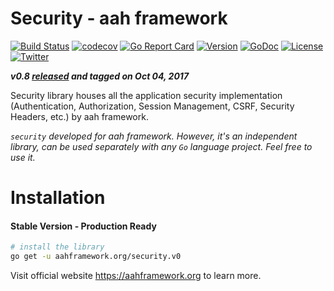 # Security - aah framework
[![Build Status](https://travis-ci.org/go-aah/security.svg?branch=master)](https://travis-ci.org/go-aah/security) [![codecov](https://codecov.io/gh/go-aah/security/branch/master/graph/badge.svg)](https://codecov.io/gh/go-aah/security/branch/master) [![Go Report Card](https://goreportcard.com/badge/aahframework.org/security.v0)](https://goreportcard.com/report/aahframework.org/security.v0) [![Version](https://img.shields.io/badge/version-0.8-blue.svg)](https://github.com/go-aah/security/releases/latest) [![GoDoc](https://godoc.org/aahframework.org/security.v0?status.svg)](https://godoc.org/aahframework.org/security.v0)  [![License](https://img.shields.io/github/license/go-aah/security.svg)](LICENSE) [![Twitter](https://img.shields.io/badge/twitter-@aahframework-55acee.svg)](https://twitter.com/aahframework)

***v0.8 [released](https://github.com/go-aah/security/releases/latest) and tagged on Oct 04, 2017***

Security library houses all the application security implementation (Authentication, Authorization, Session Management, CSRF, Security Headers, etc.) by aah framework.

*`security` developed for aah framework. However, it's an independent library, can be used separately with any `Go` language project. Feel free to use it.*

# Installation
#### Stable Version - Production Ready
```bash
# install the library
go get -u aahframework.org/security.v0
```

Visit official website https://aahframework.org to learn more.
